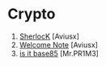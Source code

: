 # Crypto

1. [SherlocK](./SherlocK) [Aviusx]
2. [Welcome Note](./Welcome%20Note) [Aviusx]
3. [is it base85](./is_it_base85) [Mr.PR1M3]
